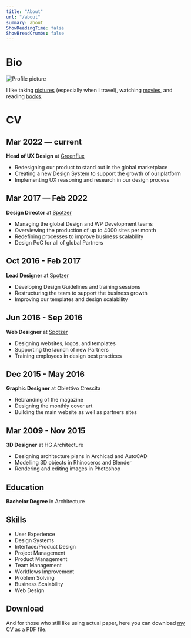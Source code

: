 ```yaml
---
title: "About"
url: "/about"
summary: about
ShowReadingTime: false
ShowBreadCrumbs: false
---
```


# Bio

<img loading="lazy" src="images/profilepic.png" alt="Profile picture" class="profilepic">

I like taking [pictures](tags/photography/) (especially when I travel), watching [movies](tags/movies), and reading [books](tags/books).

# CV
## Mar 2022 — current
**Head of UX Design** at [Greenflux](https://greenflux.com)
- Redesigning our product to stand out in the global marketplace 
- Creating a new Design System to support the growth of our platform 
- Implementing UX reasoning and research in our design process

## Mar 2017 — Feb 2022
**Design Director** at [Spotzer](https://spotzerdigital.com)
- Managing the global Design and WP Development teams
- Overviewing the production of up to 4000 sites per month
- Redefining processes to improve business scalability 
- Design PoC for all of global Partners

## Oct 2016 - Feb 2017
**Lead Designer** at [Spotzer](https://spotzerdigital.com)
- Developing Design Guidelines and training sessions
- Restructuring the team to support the business growth
- Improving our templates and design scalability

## Jun 2016 - Sep 2016
**Web Designer** at [Spotzer](https://spotzerdigital.com)
- Designing websites, logos, and templates
- Supporting the launch of new Partners
- Training employees in design best practices

## Dec 2015 - May 2016
**Graphic Designer** at Obiettivo Crescita
- Rebranding of the magazine
- Designing the monthly cover art
- Building the main website as well as partners sites

## Mar 2009 - Nov 2015
**3D Designer** at HG Architecture 
- Designing architecture plans in Archicad and AutoCAD
- Modelling 3D objects in Rhinoceros and Blender
- Rendering and editing images in Photoshop

## Education
**Bachelor Degree** in Architecture

## Skills
- User Experience
- Design Systems
- Interface/Product Design
- Project Management
- Product Management
- Team Management
- Workflows Improvement
- Problem Solving
- Business Scalability
- Web Design 

## Download
And for those who still like using actual paper, here you can download [my CV]() as a PDF file.